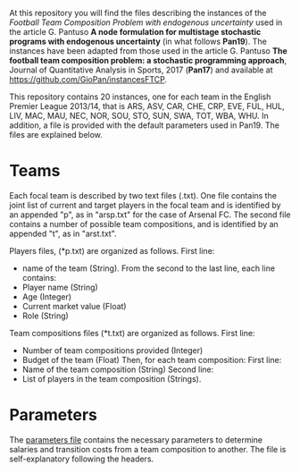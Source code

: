 At this repository you will find the files describing the instances of the *Football Team Composition Problem with endogenous uncertainty* used in the article G. Pantuso **A node formulation for multistage stochastic programs with endogenous uncertainty** (in what follows **Pan19**).
The instances have been adapted from those used in the article G. Pantuso **The football team composition problem: a stochastic programming approach**, Journal of Quantitative Analysis in Sports, 2017 (**Pan17**) and available at https://github.com/GioPan/instancesFTCP.

This repository contains 20 instances, one for each team in the English Premier League 2013/14, that is ARS, ASV, CAR, CHE, CRP, EVE, FUL, HUL, LIV, MAC, MAU, NEC, NOR, SOU, STO, SUN, SWA, TOT, WBA, WHU. In addition, a file is provided with the default parameters used in Pan19. The files are explained below.

# Teams
Each focal team is described by two text files (.txt). One file contains the joint list of current and target players in the focal team and is identified by an appended "p", as in "arsp.txt" for the case of Arsenal FC. The second file contains a number of possible team compositions, and is identified by an appended "t", as in "arst.txt".

Players files, (*p.txt) are organized as follows.
First line:
- name of the team (String).
From the second to the last line, each line contains:
- Player name (String)
- Age (Integer)
- Current market value (Float)
- Role (String)

Team compositions files (*t.txt) are organized as follows.
First line:
- Number of team compositions provided (Integer)
- Budget of the team (Float)
Then, for each team composition:
First line:
- Name of the team composition (String)
Second line:
- List of players in the team composition (Strings).

# Parameters
The [parameters file](./params.txt) contains the necessary parameters to determine salaries and transition costs from a team composition to another. The file is self-explanatory following the headers.

